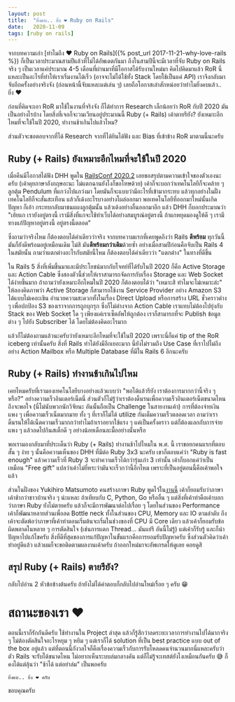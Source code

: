 ```yaml
---
layout:	post
title:	"ยิ่งคบ.. ยิ่ง ❤️ Ruby on Rails"
date:	2020-11-09
tags: [ruby on rails]
---
```


จากบทความเก่า [ทำไมถึง ❤️ Ruby on Rails]({% post_url 2017-11-21-why-love-rails %}) ก็เป็นเวลาประมาณสามปีแล้วที่ไม่ได้อัพเดตกันมา ถึงในสามปีนี้จะมีเวลาที่จับ Ruby on Rails จริง ๆ เป็นเวลาแค่ประมาณ 4-5 เดือนที่ผ่านมาที่มีโอกาสได้รับงานใหม่มา คิดไปคิดมาแล้ว RoR นี่แหละเป็นอะไรที่ทำให้เราเริ่มงานได้เร็ว (อาจจะไม่ได้ใช้ทั้ง Stack โดยใช้เป็นแค่ API) เราจึงกลับมาจับอีกครั้งอย่างจริงจัง (ก่อนหน้านี้จับแหละแต่เล่น ๆ) เลยถือโอกาสเล่าสักหน่อยว่าทำไมยิ่งคบแล้ว.. ยิ่ง ❤️

ก่อนที่คิดจะเอา RoR มาใช้ในงานที่จริงจัง ก็ได้ทำการ Research เล็กน้อยว่า RoR กับปี 2020 มันเป็นอย่างไรบ้าง โดยสิ่งที่เจอก็จะวนเวียนอยู่ประมาณนี้ Ruby (+ Rails) เค้าตายรึยัง? ยังเหมาะอีกไหมที่จะใช้ในปี 2020, ทำงานช้าเกินไปแล้วไหม?

ส่วนตัวจะขอตอบจากที่ได้ Research จากที่ได้ยินได้ฟัง และ Bias ที่เข้าข้าง RoR มาตามนี้นะครับ

## Ruby (+ Rails) ยังเหมาะอีกไหมที่จะใช้ในปี 2020
เมื่อคืนมีโอกาสได้ฟัง DHH พูดใน [RailsConf 2020.2](https://www.youtube.com/watch?v=OltCr8AWpWw) เลยขอสรุปตามความเข้าใจของตัวเองนะครับ (เค้าคุยภาษาอังกฤษอะนะ ไม่แตกฉานยังไงก็ขอโทษด้วย) เค้าก็จะบอกว่าเทคโนโลยีก็จะคล้าย ๆ ลูกตุ้ม Pendulum ที่แกว่งไปแกว่งมา โดยมันก็จะแบบว่ามีอะไรที่เข้ามากระทบ แล้วทุกอย่างในฝั่งเทคโนโลยีก็จะสั่นสะเทือน แล้วก็เด้งอะไรบางอย่างโผล่ออกมา พอเทคโนโลยีที่ออกมาใหม่นั้นเกิดปัญหา ก็เอ้า กระทบกลับมาชนแผงลูกตุ้มนั้น แล้วเด้งอย่างอื่นออกมาอีก แล้ว DHH ก็บอกประมาณว่า "เฮ้ยแก เรายังอยู่ตรงนี้ เรามีสิ่งที่แกจะใช้ทำเว็บได้อย่างสมบูรณ์อยู่ตรงนี้ ถ้าแกหยุดมองดูให้ดี ๆ เรามีทางแก้ปัญหาอยู่ตรงนี้ อยู่ตรงนี้ตลอด"

ซึ่งถามว่าจริงไหม ก็ต้องตอบได้คำเดียวว่าจริง จากบทความแรกที่เคยพูดถึงว่า Rails **ดีพร้อม** ทุกวันนี้มันก็ยังดีพร้อมอยู่เหมือนเดิม ไม่สิ มัน**ดีพร้อมกว่าเดิม**ด้วยซ้ำ อย่างเมื่อสามปีก่อนคือจับเป็น Rails 4 ในสมัยนั้น ถามว่าแตกต่างอะไรกับสมัยนี้ไหม ก็ต้องตอบได้คำเดียวว่า "แตกต่าง" ในทางที่ดีขึ้น

ใน Rails 5 สิ่งที่เพิ่มขึ้นมาและมีประโยชน์มากกับโจทย์ที่ได้รับในปี 2020 ก็คือ Active Storage และ Action Cable ซึ่งสองตัวนี้ช่วยให้เราสามารถจัดการกับเรื่อง Storage และ Web Socket ได้ง่ายขึ้นมาก ถ้าถามว่ายังเหมาะอีกไหมในปี 2020 ก็ต้องตอบได้ว่า "เหมาะสิ ทำไมจะไม่เหมาะล่ะ" ให้ลองคิดภาพว่า Active Storage ก็สามารถใช้งาน Service Provider อย่าง Amazon S3 ได้แบบไม่เคอะเขิน อำนวยความสะดวกทั้งในเรื่อง Direct Upload หรือการสร้าง URL ชั่วคราวต่าง ๆ เพื่อปกป้อง S3 ของเราจากการถูกบุกรุก ซึ่งก็ไม่ต่างจาก Action Cable เราแทบไม่ต้องไปยุ่งกับ Stack ของ Web Socket ใด ๆ เพียงแค่เราเซ็ตอัพให้ถูกต้อง เราก็สามารถที่จะ Publish ข้อมูลต่าง ๆ ไปยัง Subscriber ได้ โดยไม่ต้องคิดอะไรมาก

แล้วก็ไม่ต้องถามแล้วนะครับว่ายังเหมาะอีกไหมที่จะใช้ในปี 2020 เพราะนี่ก็แค่ tip of the RoR iceberg เท่านั้นครับ สิ่งที่ Rails ทำได้ยังมีอีกเยอะมาก นี่ยังไม่รวมถึง Use Case ที่เราไปไม่ถึงอย่าง Action Mailbox หรือ Multiple Database ที่มีใน Rails 6 อีกนะครับ

## Ruby (+ Rails) ทำงานช้าเกินไปไหม
เคยไหมครับที่เรามองเทคโนโลยีบางอย่างแล้วแบบว่า "พอได้แล้วรึยัง เราต้องการมากกว่านี้จริง ๆ หรือ?" อย่างความเร็วอินเตอร์เน็ตนี่ ส่วนตัวก็ไม่รู้ว่าเราต้องดิ้นรนเพื่อความเร็วอินเตอร์เน็ตขนาดไหนถึงจะพอใจ (นี่ไม่นับพวกนักวิจัยนะ อันนั้นถือเป็น Challenge ในสายงานเค้า) การที่ต้องจ่ายเงินแพง ๆ เพื่อความเร็วเน็ตมากมาย ทั้ง ๆ ที่เราก็ไม่ได้ utilize กันเต็มความเร็วตลอดเวลา ถามว่าเราดิ้นรนให้ได้เน็ตความเร็วมากกว่าทำไมถ้าเราอยากใช้แรง ๆ แค่เป็นครั้งคราว แต่ก็ต้องแลกกับการจ่ายแพง ๆ แล้วอดไปกินสเต็กดี ๆ อย่างน้อยเดือนละมื้ออย่างนั้นหรือ

พอเรามองกลับมาที่ประเด็นว่า Ruby (+ Rails) ทำงานช้าไปไหมใน พ.ศ. นี้ เราขอยกคนแรกที่ตอบสั้น ๆ ง่าย ๆ นั้นคือความเห็นของ DHH ที่มีต่อ Ruby 3x3 นะครับ เขาก็ตอบแค่ว่า "Ruby is fast enough" แล้วความเร็วที่ Ruby 3 จะทำความเร็วได้กว่ารุ่นเก่า 3 เท่านั้น เค้าก็บอกแค่ว่าเป็นเหมือน "Free gift" แปลว่าเค้าไม่ยี่หระว่ามันจะเร็วกว่านี้อีกไหม เพราะที่เป็นอยู่ตอนนี้คือเค้าพอใจแล้ว

ส่วนในฝั่งของ Yukihiro Matsumoto คนสร้างภาษา Ruby พูดไว้ใน[งานนี้](https://www.youtube.com/watch?v=IhTXDklRLME) เค้าก็ยอมรับว่าภาษาเค้าช้ากว่าชาวบ้านจริง ๆ น่ะแหละ ถ้าเทียบกับ C, Python, Go หรืออื่น ๆ แต่สิ่งที่เค้าทำคือเค้าบอกว่าภาษา Ruby ยังไม่ตายครับ แล้วก็จะมีการพัฒนาต่อไปเรื่อย ๆ โดยในส่วนของ Performance เค้าก็พัฒนาหลายส่วนเพื่อลด Bottle neck ทั้งในส่วนของ CPU, Memory และ IO ตามลำดับ ถึงเค้าจะตัดพ้อว่าภาษาที่เค้าทำตอนเริ่มต้นจะเริ่มในช่วงของที่ CPU มี Core เดียว แล้วเค้าก็ยอมรับข้อผิดพลาดในหลาย ๆ การตัดสินใจ (เช่นการแตก Thread... มันแย่รึ อันนี้ไม่รู้) แต่เค้าก็รับรู้ และก็นำปัญหาไปแก้ไขครับ สิ่งที่ดีที่สุดของการแก้ปัญหาในขั้นแรกคือการยอมรับปัญหาครับ ซึ่งส่วนตัวคิดว่าเค้าทำอยู่ดีแล้ว แล้วผมก็จะขอติดตามผลงานเค้าครับ ถ้าออกใหม่มาจะอัพเกรดให้ดูเลย คอยดูสิ

## สรุป Ruby (+ Rails) ตายรึยัง?
กลับไปอ่าน 2 หัวข้อข้างต้นครับ ถ้ายังไม่ได้คำตอบก็กลับไปอ่านใหม่เรื่อย ๆ ครับ 😁

# สถานะของเรา ❤️
ตอนนี้เราก็รักกันดีครับ ใช้ทำงานใน Project ล่าสุด แล้วก็รู้สึกว่าลดระยะเวลาการทำงานไปได้มากจริง ๆ ไม่ต้องตัดสินใจอะไรหยุม ๆ หยิม ๆ แต่เราก็ได้ solution ที่เป็น best practice แบบ out of the box อยู่แล้ว แต่ที่ตอนนี้กังวลใจก็คือเรื่องความเร็วกับการรับโหลดคนจำนวนมากนี่แหละครับว่าตัว Rails จะรับได้ขนาดไหน ไม่อยากเห็นระบบล่มกลางคัน แต่ก็ไม่รู้จะเทสต์ยังไงเหมือนกันครับ 😅 ก็คงได้แต่ลุ้นว่า "ช้าได้ แต่อย่าล่ม" เป็นพอครับ

```
ยิ่งคบ.. ยิ่ง ❤️ ครับ
```

ขอบคุณครับ